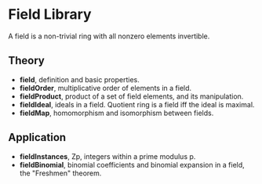 
# Field Library

A field is a non-trivial ring with all nonzero elements invertible.

## Theory
* __field__, definition and basic properties.
* __fieldOrder__, multiplicative order of elements in a field.
* __fieldProduct__, product of a set of field elements, and its manipulation.
* __fieldIdeal__, ideals in a field. Quotient ring is a field iff the ideal is maximal.
* __fieldMap__, homomorphism and isomorphism between fields.

## Application
* __fieldInstances__, Zp, integers within a prime modulus p.
* __fieldBinomial__, binomial coefficients and binomial expansion in a field, the "Freshmen" theorem.
